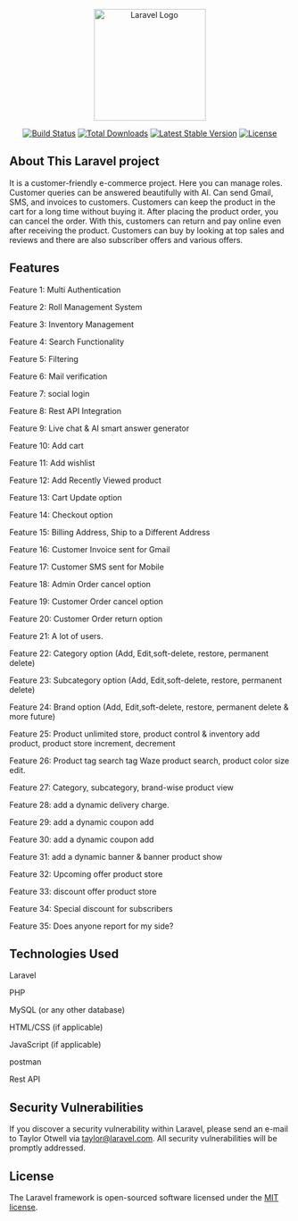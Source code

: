 <p align="center"><a href="https://laravel.com" target="_blank"><img src="https://raw.githubusercontent.com/laravel/art/master/logo-lockup/5%20SVG/2%20CMYK/1%20Full%20Color/laravel-logolockup-cmyk-red.svg" width="200" alt="Laravel Logo"></a></p>

<p align="center">
<a href="https://github.com/laravel/framework/actions"><img src="https://github.com/laravel/framework/workflows/tests/badge.svg" alt="Build Status"></a>
<a href="https://packagist.org/packages/laravel/framework"><img src="https://img.shields.io/packagist/dt/laravel/framework" alt="Total Downloads"></a>
<a href="https://packagist.org/packages/laravel/framework"><img src="https://img.shields.io/packagist/v/laravel/framework" alt="Latest Stable Version"></a>
<a href="https://packagist.org/packages/laravel/framework"><img src="https://img.shields.io/packagist/l/laravel/framework" alt="License"></a>
</p>

## About This Laravel project

It is a customer-friendly e-commerce project. Here you can manage roles. Customer queries can be answered beautifully with AI. Can send Gmail, SMS, and invoices to customers. Customers can keep the product in the cart for a long time without buying it. After placing the product order, you can cancel the order. With this, customers can return and pay online even after receiving the product. Customers can buy by looking at top sales and reviews and there are also subscriber offers and various offers.


## Features

<p>Feature 1: Multi Authentication</p>
<p>Feature 2: Roll Management System</p>
<p>Feature 3: Inventory Management</p>
<p>Feature 4: Search Functionality</p>
<p>Feature 5: Filtering</p>
<p>Feature 6: Mail verification</p>
<p>Feature 7: social login</p>
<p>Feature 8: Rest API Integration</p>
<p>Feature 9: Live chat & AI smart answer generator</p>
<p>Feature 10: Add cart</p>
<p>Feature 11: Add wishlist</p>
<p>Feature 12: Add Recently Viewed product</p>
<p>Feature 13: Cart Update option</p>
<p>Feature 14: Checkout option</p>
<p>Feature 15: Billing Address, Ship to a Different Address</p>
<p>Feature 16: Customer Invoice sent for Gmail</p>
<p>Feature 17: Customer SMS sent for Mobile</p>
<p>Feature 18: Admin Order cancel option</p>
<p>Feature 19: Customer Order cancel option</p>
<p>Feature 20: Customer Order return option</p>
<p>Feature 21: A lot of users.</p>
<p>Feature 22: Category option (Add, Edit,soft-delete, restore, permanent delete)</p>
<p>Feature 23: Subcategory option (Add, Edit,soft-delete, restore, permanent delete)</p>
<p>Feature 24: Brand option (Add, Edit,soft-delete, restore, permanent delete & more future)</p>
<p>Feature 25: Product unlimited store, product control & inventory add product, product store increment, decrement</p>
<p>Feature 26: Product tag search tag Waze product search, product color size edit.</p>
<p>Feature 27: Category, subcategory, brand-wise product view</p>
<p>Feature 28: add a dynamic delivery charge.
<p>Feature 29: add a dynamic coupon add</p>
<p>Feature 30: add a dynamic coupon add</p>
<p>Feature 31: add a dynamic banner & banner product show</p>
<p>Feature 32: Upcoming offer product store</p>
<p>Feature 33: discount offer product store</p>
<p>Feature 34: Special discount for subscribers</p>
<p>Feature 35: Does anyone report for my side?</p>

## Technologies Used

<p>Laravel</p>
<p>PHP</p>
<p>MySQL (or any other database)</p>
<p>HTML/CSS (if applicable)</p>
<p>JavaScript (if applicable)</p>
<p>postman</p>
<p>Rest API</p>

## Security Vulnerabilities

If you discover a security vulnerability within Laravel, please send an e-mail to Taylor Otwell via [taylor@laravel.com](mailto:taylor@laravel.com). All security vulnerabilities will be promptly addressed.

## License

The Laravel framework is open-sourced software licensed under the [MIT license](https://opensource.org/licenses/MIT).

